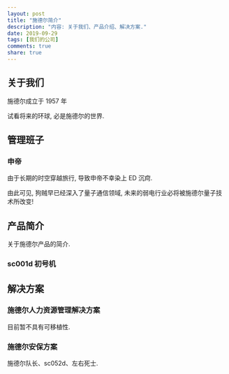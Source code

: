 ```yaml
---
layout: post
title: "施德尔简介"
description: "内容: 关于我们、产品介绍、解决方案."
date: 2019-09-29
tags: [我们的公司]
comments: true
share: true
---
```


## 关于我们

施德尔成立于 1957 年

试看将来的环球, 必是施德尔的世界.

## 管理班子

### 申帝

由于长期的时空穿越旅行, 导致申帝不幸染上 ED 沉疴.

由此可见, 狗贼早已经深入了量子通信领域, 未来的弱电行业必将被施德尔量子技术所改变!

## 产品简介

关于施德尔产品的简介.

### sc001d 初号机



## 解决方案

### 施德尔人力资源管理解决方案

目前暂不具有可移植性.

### 施德尔安保方案

施德尔队长、sc052d、左右死士.